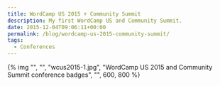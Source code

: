 ```yaml
---
title: WordCamp US 2015 + Community Summit
description: My first WordCamp US and Community Summit.
date: 2015-12-04T09:06:11+00:00
permalink: /blog/wordcamp-us-2015-community-summit/
tags:
  - Conferences
---
```


{% img "", "", "wcus2015-1.jpg", "WordCamp US 2015 and Community Summit conference badges", "", 600, 800 %}
